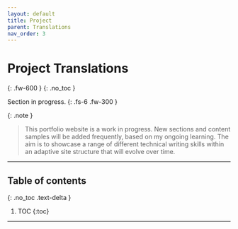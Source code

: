 ```yaml
---
layout: default
title: Project
parent: Translations
nav_order: 3
---
```


# Project Translations
{: .fw-600 }
{: .no_toc }

Section in progress.
{: .fs-6 .fw-300 }

{: .note }
> This portfolio website is a work in progress. New sections and content samples will be added frequently, based on my ongoing learning. The aim is to showcase a range of different technical writing skills within an adaptive site structure that will evolve over time.

---

## Table of contents
{: .no_toc .text-delta }

1. TOC
{:toc}

---
